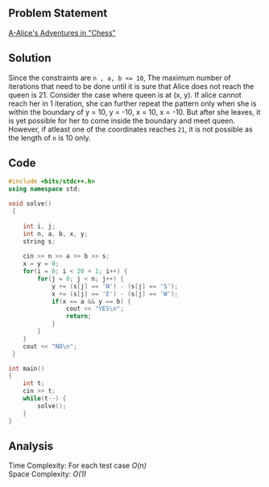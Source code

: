 ## Problem Statement
[A-Alice's Adventures in "Chess"](https://codeforces.com/problemset/problem/2028/A)

## Solution
Since the constraints are `n , a, b <= 10`, The maximum number of iterations that need to be done until it is sure that Alice does not reach the queen is 21. Consider the case where queen is at (x, y). If alice cannot reach her in 1 iteration, she can further repeat the pattern only when she is within the boundary of y = 10, y = -10, x = 10, x = -10. But after she leaves, it is yet possible for her to come inside the boundary and meet queen. However, if atleast one of the coordinates reaches `21`, it is not possible as the length of `n` is 10 only.
<br>

## Code
```cpp
#include <bits/stdc++.h>
using namespace std;

void solve()
 {
    
    int i, j;
    int n, a, b, x, y;
    string s;
    
    cin >> n >> a >> b >> s;
    x = y = 0;
    for(i = 0; i < 20 + 1; i++) {
        for(j = 0; j < n; j++) {
            y += (s[j] == 'N') - (s[j] == 'S');
            x += (s[j] == 'E') - (s[j] == 'W');
            if(x == a && y == b) {
                cout << "YES\n";
                return;
            }
        }
    }
    cout << "NO\n";
 }

int main()
{
    int t;
    cin >> t;
    while(t--) {
        solve();
    }
}
```

## Analysis
Time Complexity: For each test case <i>O(n)</i>
<br>
Space Complexity: <i>O(1)</i>

